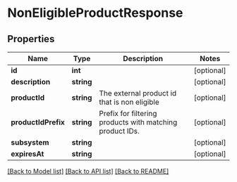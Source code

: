 # NonEligibleProductResponse

## Properties
Name | Type | Description | Notes
------------ | ------------- | ------------- | -------------
**id** | **int** |  | [optional] 
**description** | **string** |  | [optional] 
**productId** | **string** | The external product id that is non eligible | [optional] 
**productIdPrefix** | **string** | Prefix for filtering products with matching product IDs. | [optional] 
**subsystem** | **string** |  | [optional] 
**expiresAt** | **string** |  | [optional] 

[[Back to Model list]](../../README.md#documentation-for-models) [[Back to API list]](../../README.md#documentation-for-api-endpoints) [[Back to README]](../../README.md)

